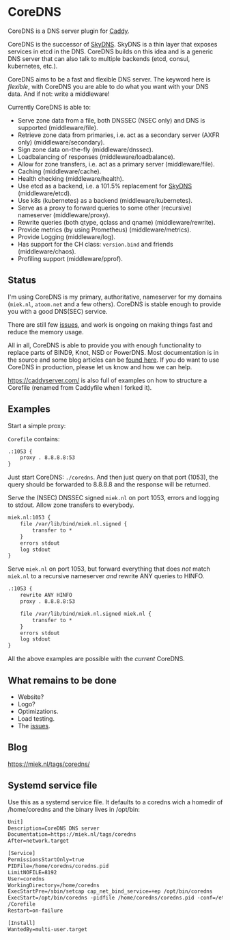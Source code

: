 # CoreDNS

CoreDNS is a DNS server plugin for [Caddy](https://github.com/mholt/caddy/).

CoreDNS is the successor of [SkyDNS](https://github.com/skynetservices/skydns). SkyDNS is a thin
layer that exposes services in etcd in the DNS. CoreDNS builds on this idea and is a generic DNS
server that can also talk to multiple backends (etcd, consul, kubernetes, etc.).

CoreDNS aims to be a fast and flexible DNS server. The keyword here is *flexible*, with CoreDNS you
are able to do what you want with your DNS data. And if not: write a middleware!

Currently CoreDNS is able to:

* Serve zone data from a file, both DNSSEC (NSEC only) and DNS is supported (middleware/file).
* Retrieve zone data from primaries, i.e. act as a secondary server (AXFR only) (middleware/secondary).
* Sign zone data on-the-fly (middleware/dnssec).
* Loadbalancing of responses (middleware/loadbalance).
* Allow for zone transfers, i.e. act as a primary server (middleware/file).
* Caching (middleware/cache).
* Health checking (middleware/health).
* Use etcd as a backend, i.e. a 101.5% replacement for
  [SkyDNS](https://github.com/skynetservices/skydns) (middleware/etcd).
* Use k8s (kubernetes) as a backend (middleware/kubernetes).
* Serve as a proxy to forward queries to some other (recursive) nameserver (middleware/proxy).
* Rewrite queries (both qtype, qclass and qname) (middleware/rewrite).
* Provide metrics (by using Prometheus) (middleware/metrics).
* Provide Logging (middleware/log).
* Has support for the CH class: `version.bind` and friends (middleware/chaos).
* Profiling support (middleware/pprof).

## Status

I'm using CoreDNS is my primary, authoritative, nameserver for my domains (`miek.nl`, `atoom.net`
and a few others). CoreDNS is stable enough to provide you with a good DNS(SEC) service.

There are still few [issues](https://github.com/miekg/coredns/issues), and work is ongoing on making
things fast and reduce the memory usage.

All in all, CoreDNS is able to provide you with enough functionality to replace parts of
BIND9, Knot, NSD or PowerDNS.
Most documentation is in the source and some blog articles can be [found
here](https://miek.nl/tags/coredns/). If you do want to use CoreDNS in production, please let us
know and how we can help.

<https://caddyserver.com/> is also full of examples on how to structure a Corefile (renamed from
Caddyfile when I forked it).

## Examples

Start a simple proxy:

`Corefile` contains:

~~~ txt
.:1053 {
    proxy . 8.8.8.8:53
}
~~~

Just start CoreDNS: `./coredns`.
And then just query on that port (1053), the query should be forwarded to 8.8.8.8 and the response
will be returned.

Serve the (NSEC) DNSSEC signed `miek.nl` on port 1053, errors and logging to stdout. Allow zone
transfers to everybody.

~~~ txt
miek.nl:1053 {
    file /var/lib/bind/miek.nl.signed {
        transfer to *
    }
    errors stdout
    log stdout
}
~~~

Serve `miek.nl` on port 1053, but forward everything that does *not* match `miek.nl` to a recursive
nameserver *and* rewrite ANY queries to HINFO.

~~~ txt
.:1053 {
    rewrite ANY HINFO
    proxy . 8.8.8.8:53

    file /var/lib/bind/miek.nl.signed miek.nl {
        transfer to *
    }
    errors stdout
    log stdout
}
~~~

All the above examples are possible with the *current* CoreDNS.

## What remains to be done

* Website?
* Logo?
* Optimizations.
* Load testing.
* The [issues](https://github.com/miekg/coredns/issues).

## Blog

<https://miek.nl/tags/coredns/>

## Systemd service file

Use this as a systemd service file. It defaults to a coredns wich a homedir of /home/coredns
and the binary lives in /opt/bin:

~~~ txt
Unit]
Description=CoreDNS DNS server
Documentation=https://miek.nl/tags/coredns
After=network.target

[Service]
PermissionsStartOnly=true
PIDFile=/home/coredns/coredns.pid
LimitNOFILE=8192
User=coredns
WorkingDirectory=/home/coredns
ExecStartPre=/sbin/setcap cap_net_bind_service=+ep /opt/bin/coredns
ExecStart=/opt/bin/coredns -pidfile /home/coredns/coredns.pid -conf=/etc/coredns
/Corefile
Restart=on-failure

[Install]
WantedBy=multi-user.target
~~~
